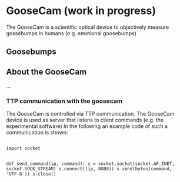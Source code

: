<H1> GooseCam (work in progress)</H1>
<p>The GooseCam is a scientific optical device to objectively measure gossebumps in humans (e.g. emotional goosebumps) </p>

<H2>Goosebumps</H2>

<H2>About the GooseCam</H2>
<p>...</p>
<H3>TTP communication with the goosecam</H3>
<p>The GooseCam is controlled via TTP communication. The GooseCam device is used as server that listens to client commands (e.g. the experimental software) In the following an example code of such a communication is shown:</p>
<code class = 'python'> 
import socket
  
def send_command(ip, command):
  s = socket.socket(socket.AF_INET, socket.SOCK_STREAM)
  s.connect((ip, 8888))
  s.send(bytes(command, 'UTF-8'))
  s.close()
</code>
